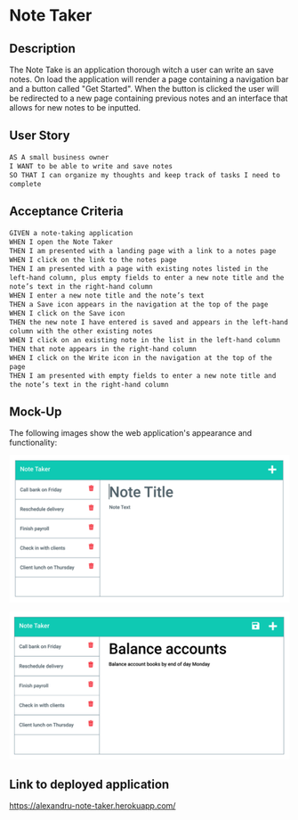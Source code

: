 # Note Taker

## Description

The Note Take is an application thorough witch a user can write an save notes. On load the application will render a page containing a navigation bar and a button called "Get Started". When the button is clicked the user will be redirected to a new page containing previous notes and an interface that allows for new notes to be inputted.

## User Story

```
AS A small business owner
I WANT to be able to write and save notes
SO THAT I can organize my thoughts and keep track of tasks I need to complete
```

## Acceptance Criteria

```
GIVEN a note-taking application
WHEN I open the Note Taker
THEN I am presented with a landing page with a link to a notes page
WHEN I click on the link to the notes page
THEN I am presented with a page with existing notes listed in the left-hand column, plus empty fields to enter a new note title and the note’s text in the right-hand column
WHEN I enter a new note title and the note’s text
THEN a Save icon appears in the navigation at the top of the page
WHEN I click on the Save icon
THEN the new note I have entered is saved and appears in the left-hand column with the other existing notes
WHEN I click on an existing note in the list in the left-hand column
THEN that note appears in the right-hand column
WHEN I click on the Write icon in the navigation at the top of the page
THEN I am presented with empty fields to enter a new note title and the note’s text in the right-hand column
```

## Mock-Up

The following images show the web application's appearance and functionality:

![Existing notes are listed in the left-hand column with empty fields on the right-hand side for the new note’s title and text.](./public/assets/img/11-express-homework-demo-01.png)

![Note titled “Balance accounts” reads, “Balance account books by end of day Monday,” with other notes listed on the left.](./public/assets/img/11-express-homework-demo-02.png)

## Link to deployed application

https://alexandru-note-taker.herokuapp.com/
